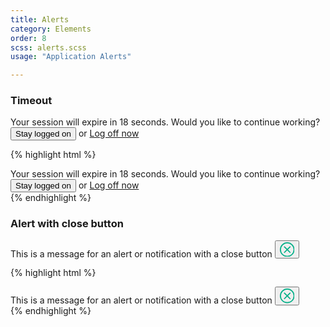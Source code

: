 ```yaml
---
title: Alerts
category: Elements
order: 8
scss: alerts.scss
usage: "Application Alerts"

---
```


### Timeout

<div class="sessionTimeoutWarning">
  <span>Your session will expire in 18 seconds. Would you like to continue working?</span>
  <button id="btnHideTimeoutWarning" class="text-button">Stay logged on</button> or <a href="/Account/LogOff">Log off now</a>
</div>

{% highlight html %}
<div class="sessionTimeoutWarning is-hidden">
  <span>Your session will expire in 18 seconds. Would you like to continue working?</span>
  <button id="btnHideTimeoutWarning" class="text-button">Stay logged on</button> or <a href="/Account/LogOff">Log off now</a>
</div>
{% endhighlight %}

### Alert with close button

<div class="general-alert close-timeout">
  <span>This is a message for an alert or notification with a close button</span>
  <button id="btnCloseTimeout" class="close-button unstyled-button">
    <svg xmlns="http://www.w3.org/2000/svg" width="23.55" height="23.55" viewBox="0 0 23.55 23.55"><title>close</title><path d="M3.45,3.45a11.77,11.77,0,1,0,16.65,0A11.77,11.77,0,0,0,3.45,3.45ZM18.9,18.9a10.07,10.07,0,1,1,0-14.24A10.08,10.08,0,0,1,18.9,18.9ZM7.42,6.21,6.21,7.42l4.36,4.36L6.21,16.13l1.21,1.21L11.77,13l4.36,4.36,1.21-1.21L13,11.78l4.36-4.36L16.13,6.21l-4.36,4.36Z" fill="#00af87"/></svg>
  </button>
</div>

{% highlight html %}
<div class="general-alert close-timeout">
  <span>This is a message for an alert or notification with a close button</span>
  <button id="btnCloseTimeout" class="close-button unstyled-button">
    <svg xmlns="http://www.w3.org/2000/svg" width="23.55" height="23.55" viewBox="0 0 23.55 23.55"><title>close</title><path d="M3.45,3.45a11.77,11.77,0,1,0,16.65,0A11.77,11.77,0,0,0,3.45,3.45ZM18.9,18.9a10.07,10.07,0,1,1,0-14.24A10.08,10.08,0,0,1,18.9,18.9ZM7.42,6.21,6.21,7.42l4.36,4.36L6.21,16.13l1.21,1.21L11.77,13l4.36,4.36,1.21-1.21L13,11.78l4.36-4.36L16.13,6.21l-4.36,4.36Z" fill="#00af87"/></svg>
  </button>
</div>
{% endhighlight %}
